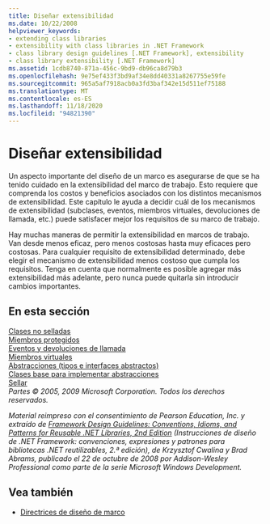 ```yaml
---
title: Diseñar extensibilidad
ms.date: 10/22/2008
helpviewer_keywords:
- extending class libraries
- extensibility with class libraries in .NET Framework
- class library design guidelines [.NET Framework], extensibility
- class library extensibility [.NET Framework]
ms.assetid: 1cdb8740-871a-456c-9bd9-db96ca8d79b3
ms.openlocfilehash: 9e75ef433f3bd9af34e8dd40331a8267755e59fe
ms.sourcegitcommit: 965a5af7918acb0a3fd3baf342e15d511ef75188
ms.translationtype: MT
ms.contentlocale: es-ES
ms.lasthandoff: 11/18/2020
ms.locfileid: "94821390"
---
```

# <a name="designing-for-extensibility"></a>Diseñar extensibilidad
Un aspecto importante del diseño de un marco es asegurarse de que se ha tenido cuidado en la extensibilidad del marco de trabajo. Esto requiere que comprenda los costos y beneficios asociados con los distintos mecanismos de extensibilidad. Este capítulo le ayuda a decidir cuál de los mecanismos de extensibilidad (subclases, eventos, miembros virtuales, devoluciones de llamada, etc.) puede satisfacer mejor los requisitos de su marco de trabajo.  
  
 Hay muchas maneras de permitir la extensibilidad en marcos de trabajo. Van desde menos eficaz, pero menos costosas hasta muy eficaces pero costosas. Para cualquier requisito de extensibilidad determinado, debe elegir el mecanismo de extensibilidad menos costoso que cumpla los requisitos. Tenga en cuenta que normalmente es posible agregar más extensibilidad más adelante, pero nunca puede quitarla sin introducir cambios importantes.  
  
## <a name="in-this-section"></a>En esta sección  
 [Clases no selladas](unsealed-classes.md)  
 [Miembros protegidos](protected-members.md)  
 [Eventos y devoluciones de llamada](events-and-callbacks.md)  
 [Miembros virtuales](virtual-members.md)  
 [Abstracciones (tipos e interfaces abstractos)](abstractions-abstract-types-and-interfaces.md)  
 [Clases base para implementar abstracciones](base-classes-for-implementing-abstractions.md)  
 [Sellar](sealing.md)  
 *Partes © 2005, 2009 Microsoft Corporation. Todos los derechos reservados.*  
  
 *Material reimpreso con el consentimiento de Pearson Education, Inc. y extraído de [Framework Design Guidelines: Conventions, Idioms, and Patterns for Reusable .NET Libraries, 2nd Edition](https://www.informit.com/store/framework-design-guidelines-conventions-idioms-and-9780321545619) (Instrucciones de diseño de .NET Framework: convenciones, expresiones y patrones para bibliotecas .NET reutilizables, 2.ª edición), de Krzysztof Cwalina y Brad Abrams, publicado el 22 de octubre de 2008 por Addison-Wesley Professional como parte de la serie Microsoft Windows Development.*  
  
## <a name="see-also"></a>Vea también

- [Directrices de diseño de marco](index.md)
